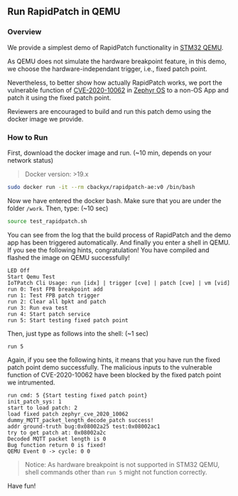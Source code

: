 ## Run RapidPatch in QEMU

### Overview

We provide a simplest demo of RapidPatch functionality in [STM32 QEMU](https://github.com/beckus/qemu_stm32). 

As QEMU does not simulate the hardware breakpoint feature, in this demo, we choose the hardware-independant trigger, i.e., fixed patch point.

Nevertheless, to better show how actually RapidPatch works, we port the vulnerable function of [CVE-2020-10062](https://nvd.nist.gov/vuln/detail/CVE-2020-10062) in [Zephyr OS](https://www.zephyrproject.org/) to a non-OS App and patch it using the fixed patch point.

Reviewers are encouraged to build and run this patch demo using the docker image we provide.

### How to Run

First, download the docker image and run. (~10 min, depends on your network status)

> Docker version: >19.x

```bash
sudo docker run -it --rm cbackyx/rapidpatch-ae:v0 /bin/bash
```

Now we have entered the docker bash. Make sure that you are under the folder `/work`. Then, type: (~10 sec)

```bash
source test_rapidpatch.sh
```

You can see from the log that the build process of RapidPatch and the demo app has been triggered automatically. And finally you enter a shell in QEMU. If you see the following hints, congratulation! You have compiled and flashed the image on QEMU successfully!

```
LED Off
Start Qemu Test
IoTPatch Cli Usage: run [idx] | trigger [cve] | patch [cve] | vm [vid]
run 0: Test FPB breakpoint add
run 1: Test FPB patch trigger
run 2: Clear all bpkt and patch
run 3: Run eva test
run 4: Start patch service
run 5: Start testing fixed patch point
```

Then, just type as follows into the shell: (~1 sec)

```
run 5
```

Again, if you see the following hints, it means that you have run the fixed patch point demo successfully. The malicious inputs to the vulnerable function of CVE-2020-10062 have been blocked by the fixed patch point we intrumented.

```
run cmd: 5 {Start testing fixed patch point}
init_patch_sys: 1
start to load patch: 2
load fixed patch zephyr_cve_2020_10062 dummy_MQTT_packet_length_decode_patch success!
addr ground-truth bug:0x08002a25 test:0x08002ac1 
try to get patch at: 0x08002a2c
Decoded MQTT packet length is 0
Bug function return 0 is fixed!
QEMU Event 0 -> cycle: 0 0
```

> Notice: As hardware breakpoint is not supported in STM32 QEMU, shell commands other than `run 5` might not function correctly.

Have fun!